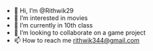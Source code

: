 - 👋 Hi, I’m @Rithwik29
- 👀 I’m interested in movies
- 🌱 I’m currently in 10th class
- 💞️ I’m looking to collaborate on a game project 
- 📫 How to reach me rithwik344@gmail.com

<!---
Rithwik29/Rithwik29 is a ✨ special ✨ repository because its `README.md` (this file) appears on your GitHub profile.
You can click the Preview link to take a look at your changes.
--->
